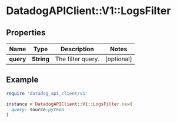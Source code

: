 # DatadogAPIClient::V1::LogsFilter

## Properties

| Name      | Type       | Description       | Notes      |
| --------- | ---------- | ----------------- | ---------- |
| **query** | **String** | The filter query. | [optional] |

## Example

```ruby
require 'datadog_api_client/v1'

instance = DatadogAPIClient::V1::LogsFilter.new(
  query: source:python
)
```

